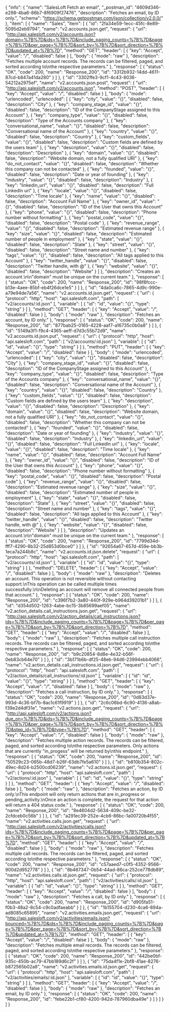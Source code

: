 {
  "info": {
    "name": "SalesLoft Fetch an email",
    "_postman_id": "4609d346-e298-4ba6-86b7-8f6909f27476",
    "description": "Fetches an email, by ID only.",
    "schema": "https://schema.getpostman.com/json/collection/v2.0.0/"
  },
  "item": [
    {
      "name": "Sales",
      "item": [
        {
          "id": "2fa34e59-1ecc-45fc-8e89-5095d2eb9794",
          "name": "v2.accounts.json.get",
          "request": {
            "url": "http://api.salesloft.com/v2/accounts.json?domain=%7B%7D&ids=%7B%7D&include_paging_counts=%7B%7D&page=%7B%7D&per_page=%7B%7D&sort_by=%7B%7D&sort_direction=%7B%7D&updated_at=%7B%7D",
            "method": "GET",
            "header": [
              {
                "key": "Accept",
                "value": "*/*",
                "disabled": false
              }
            ],
            "body": {
              "mode": "raw"
            },
            "description": "Fetches multiple account records. The records can be filtered, paged, and sorted according to\nthe respective parameters."
          },
          "response": [
            {
              "status": "OK",
              "code": 200,
              "name": "Response_200",
              "id": "3312b932-14dd-4611-87cd-b847a41da280"
            }
          ]
        },
        {
          "id": "3302ffe3-9cf1-4c43-8036-54212a2975ef",
          "name": "v2.accounts.json.post",
          "request": {
            "url": "http://api.salesloft.com/v2/accounts.json",
            "method": "POST",
            "header": [
              {
                "key": "Accept",
                "value": "*/*",
                "disabled": false
              }
            ],
            "body": {
              "mode": "urlencoded",
              "urlencoded": [
                {
                  "key": "city",
                  "value": "{}",
                  "disabled": false,
                  "description": "City"
                },
                {
                  "key": "company_stage_id",
                  "value": "{}",
                  "disabled": false,
                  "description": "ID of the CompanyStage assigned to this Account"
                },
                {
                  "key": "company_type",
                  "value": "{}",
                  "disabled": false,
                  "description": "Type of the Accounts company"
                },
                {
                  "key": "conversational_name",
                  "value": "{}",
                  "disabled": false,
                  "description": "Conversational name of the Account"
                },
                {
                  "key": "country",
                  "value": "{}",
                  "disabled": false,
                  "description": "Country"
                },
                {
                  "key": "custom_fields",
                  "value": "{}",
                  "disabled": false,
                  "description": "Custom fields are defined by the users team"
                },
                {
                  "key": "description",
                  "value": "{}",
                  "disabled": false,
                  "description": "Description"
                },
                {
                  "key": "domain",
                  "value": "{}",
                  "disabled": false,
                  "description": "Website domain, not a fully qualified URI"
                },
                {
                  "key": "do_not_contact",
                  "value": "{}",
                  "disabled": false,
                  "description": "Whether this company can not be contacted"
                },
                {
                  "key": "founded",
                  "value": "{}",
                  "disabled": false,
                  "description": "Date or year of founding"
                },
                {
                  "key": "industry",
                  "value": "{}",
                  "disabled": false,
                  "description": "Industry"
                },
                {
                  "key": "linkedin_url",
                  "value": "{}",
                  "disabled": false,
                  "description": "Full LinkedIn url"
                },
                {
                  "key": "locale",
                  "value": "{}",
                  "disabled": false,
                  "description": "Time locale"
                },
                {
                  "key": "name",
                  "value": "{}",
                  "disabled": false,
                  "description": "Account Full Name"
                },
                {
                  "key": "owner_id",
                  "value": "{}",
                  "disabled": false,
                  "description": "ID of the User that owns this Account"
                },
                {
                  "key": "phone",
                  "value": "{}",
                  "disabled": false,
                  "description": "Phone number without formatting"
                },
                {
                  "key": "postal_code",
                  "value": "{}",
                  "disabled": false,
                  "description": "Postal code"
                },
                {
                  "key": "revenue_range",
                  "value": "{}",
                  "disabled": false,
                  "description": "Estimated revenue range"
                },
                {
                  "key": "size",
                  "value": "{}",
                  "disabled": false,
                  "description": "Estimated number of people in employment"
                },
                {
                  "key": "state",
                  "value": "{}",
                  "disabled": false,
                  "description": "State"
                },
                {
                  "key": "street",
                  "value": "{}",
                  "disabled": false,
                  "description": "Street name and number"
                },
                {
                  "key": "tags",
                  "value": "{}",
                  "disabled": false,
                  "description": "All tags applied to this Account"
                },
                {
                  "key": "twitter_handle",
                  "value": "{}",
                  "disabled": false,
                  "description": "Twitter handle, with @"
                },
                {
                  "key": "website",
                  "value": "{}",
                  "disabled": false,
                  "description": "Website"
                }
              ]
            },
            "description": "Creates an account.\n\n\"domain\" must be unique on the current team."
          },
          "response": [
            {
              "status": "OK",
              "code": 200,
              "name": "Response_200",
              "id": "98f8fccc-b13e-4aee-85bf-eb4f26dce1e5"
            }
          ]
        },
        {
          "id": "4da0ca6c-7865-4d9c-990e-a79e94de7a56",
          "name": "v2.accounts.id.json.get",
          "request": {
            "url": {
              "protocol": "http",
              "host": "api.salesloft.com",
              "path": [
                "v2/accounts/:id.json"
              ],
              "variable": [
                {
                  "id": "id",
                  "value": "{}",
                  "type": "string"
                }
              ]
            },
            "method": "GET",
            "header": [
              {
                "key": "Accept",
                "value": "*/*",
                "disabled": false
              }
            ],
            "body": {
              "mode": "raw"
            },
            "description": "Fetches an account, by ID only."
          },
          "response": [
            {
              "status": "OK",
              "code": 200,
              "name": "Response_200",
              "id": "877bab25-0165-4228-aaf7-a16735c0b0a8"
            }
          ]
        },
        {
          "id": "5149a3f1-f9c4-4365-aeff-d7d3c55b72d9",
          "name": "v2.accounts.id.json.put",
          "request": {
            "url": {
              "protocol": "http",
              "host": "api.salesloft.com",
              "path": [
                "v2/accounts/:id.json"
              ],
              "variable": [
                {
                  "id": "id",
                  "value": "{}",
                  "type": "string"
                }
              ]
            },
            "method": "PUT",
            "header": [
              {
                "key": "Accept",
                "value": "*/*",
                "disabled": false
              }
            ],
            "body": {
              "mode": "urlencoded",
              "urlencoded": [
                {
                  "key": "city",
                  "value": "{}",
                  "disabled": false,
                  "description": "City"
                },
                {
                  "key": "company_stage_id",
                  "value": "{}",
                  "disabled": false,
                  "description": "ID of the CompanyStage assigned to this Account"
                },
                {
                  "key": "company_type",
                  "value": "{}",
                  "disabled": false,
                  "description": "Type of the Accounts company"
                },
                {
                  "key": "conversational_name",
                  "value": "{}",
                  "disabled": false,
                  "description": "Conversational name of the Account"
                },
                {
                  "key": "country",
                  "value": "{}",
                  "disabled": false,
                  "description": "Country"
                },
                {
                  "key": "custom_fields",
                  "value": "{}",
                  "disabled": false,
                  "description": "Custom fields are defined by the users team"
                },
                {
                  "key": "description",
                  "value": "{}",
                  "disabled": false,
                  "description": "Description"
                },
                {
                  "key": "domain",
                  "value": "{}",
                  "disabled": false,
                  "description": "Website domain, not a fully qualified URI"
                },
                {
                  "key": "do_not_contact",
                  "value": "{}",
                  "disabled": false,
                  "description": "Whether this company can not be contacted"
                },
                {
                  "key": "founded",
                  "value": "{}",
                  "disabled": false,
                  "description": "Date or year of founding"
                },
                {
                  "key": "industry",
                  "value": "{}",
                  "disabled": false,
                  "description": "Industry"
                },
                {
                  "key": "linkedin_url",
                  "value": "{}",
                  "disabled": false,
                  "description": "Full LinkedIn url"
                },
                {
                  "key": "locale",
                  "value": "{}",
                  "disabled": false,
                  "description": "Time locale"
                },
                {
                  "key": "name",
                  "value": "{}",
                  "disabled": false,
                  "description": "Account Full Name"
                },
                {
                  "key": "owner_id",
                  "value": "{}",
                  "disabled": false,
                  "description": "ID of the User that owns this Account"
                },
                {
                  "key": "phone",
                  "value": "{}",
                  "disabled": false,
                  "description": "Phone number without formatting"
                },
                {
                  "key": "postal_code",
                  "value": "{}",
                  "disabled": false,
                  "description": "Postal code"
                },
                {
                  "key": "revenue_range",
                  "value": "{}",
                  "disabled": false,
                  "description": "Estimated revenue range"
                },
                {
                  "key": "size",
                  "value": "{}",
                  "disabled": false,
                  "description": "Estimated number of people in employment"
                },
                {
                  "key": "state",
                  "value": "{}",
                  "disabled": false,
                  "description": "State"
                },
                {
                  "key": "street",
                  "value": "{}",
                  "disabled": false,
                  "description": "Street name and number"
                },
                {
                  "key": "tags",
                  "value": "{}",
                  "disabled": false,
                  "description": "All tags applied to this Account"
                },
                {
                  "key": "twitter_handle",
                  "value": "{}",
                  "disabled": false,
                  "description": "Twitter handle, with @"
                },
                {
                  "key": "website",
                  "value": "{}",
                  "disabled": false,
                  "description": "Website"
                }
              ]
            },
            "description": "Updates an account.\n\n\"domain\" must be unique on the current team."
          },
          "response": [
            {
              "status": "OK",
              "code": 200,
              "name": "Response_200",
              "id": "7799d34d-fff7-4290-8b32-25d853d0bce0"
            }
          ]
        },
        {
          "id": "92654a67-657d-459e-bb3b-1eca7a244b8c",
          "name": "v2.accounts.id.json.delete",
          "request": {
            "url": {
              "protocol": "http",
              "host": "api.salesloft.com",
              "path": [
                "v2/accounts/:id.json"
              ],
              "variable": [
                {
                  "id": "id",
                  "value": "{}",
                  "type": "string"
                }
              ]
            },
            "method": "DELETE",
            "header": [
              {
                "key": "Accept",
                "value": "*/*",
                "disabled": false
              }
            ],
            "body": {
              "mode": "raw"
            },
            "description": "Deletes an account. This operation is not reversible without contacting support.\nThis operation can be called multiple times successfully.\n\nDeleting an account will remove all connected people from that account."
          },
          "response": [
            {
              "status": "OK",
              "code": 200,
              "name": "Response_200",
              "id": "c396f7b2-3a80-440f-929e-b964d39201b1"
            }
          ]
        },
        {
          "id": "d354d502-1263-4abe-bc15-3b85699aef05",
          "name": "v2.action_details.call_instructions.json.get",
          "request": {
            "url": "http://api.salesloft.com/v2/action_details/call_instructions.json?ids=%7B%7D&include_paging_counts=%7B%7D&page=%7B%7D&per_page=%7B%7D&sort_by=%7B%7D&sort_direction=%7B%7D",
            "method": "GET",
            "header": [
              {
                "key": "Accept",
                "value": "*/*",
                "disabled": false
              }
            ],
            "body": {
              "mode": "raw"
            },
            "description": "Fetches multiple call instruction records. The records can be filtered, paged, and sorted according to\nthe respective parameters."
          },
          "response": [
            {
              "status": "OK",
              "code": 200,
              "name": "Response_200",
              "id": "b9c20854-8d8e-4e32-b56f-0eb83cb64e70"
            }
          ]
        },
        {
          "id": "3b171b6b-df25-48eb-94d6-23994ebb4066",
          "name": "v2.action_details.call_instructions.id.json.get",
          "request": {
            "url": {
              "protocol": "http",
              "host": "api.salesloft.com",
              "path": [
                "v2/action_details/call_instructions/:id.json"
              ],
              "variable": [
                {
                  "id": "id",
                  "value": "{}",
                  "type": "string"
                }
              ]
            },
            "method": "GET",
            "header": [
              {
                "key": "Accept",
                "value": "*/*",
                "disabled": false
              }
            ],
            "body": {
              "mode": "raw"
            },
            "description": "Fetches a call instruction, by ID only."
          },
          "response": [
            {
              "status": "OK",
              "code": 200,
              "name": "Response_200",
              "id": "0d83d37e-993d-4c36-bf7b-8ac1c61f9919"
            }
          ]
        },
        {
          "id": "2c6c06bd-6c90-4136-a8ab-f39e2d4df31e",
          "name": "v2.actions.json.get",
          "request": {
            "url": "http://api.salesloft.com/v2/actions.json?due_on=%7B%7D&ids=%7B%7D&include_paging_counts=%7B%7D&page=%7B%7D&per_page=%7B%7D&sort_by=%7B%7D&sort_direction=%7B%7D&step_id=%7B%7D&type=%7B%7D",
            "method": "GET",
            "header": [
              {
                "key": "Accept",
                "value": "*/*",
                "disabled": false
              }
            ],
            "body": {
              "mode": "raw"
            },
            "description": "Fetches multiple action records. The records can be filtered, paged, and sorted according to\nthe respective parameters. Only actions that are currently \"in_progess\" will be returned by\nthis endpoint."
          },
          "response": [
            {
              "status": "OK",
              "code": 200,
              "name": "Response_200",
              "id": "50529c23-065b-48d7-b26f-63db7fe5a610"
            }
          ]
        },
        {
          "id": "b810b354-802c-49ec-8d24-b2500cd06239",
          "name": "v2.actions.id.json.get",
          "request": {
            "url": {
              "protocol": "http",
              "host": "api.salesloft.com",
              "path": [
                "v2/actions/:id.json"
              ],
              "variable": [
                {
                  "id": "id",
                  "value": "{}",
                  "type": "string"
                }
              ]
            },
            "method": "GET",
            "header": [
              {
                "key": "Accept",
                "value": "*/*",
                "disabled": false
              }
            ],
            "body": {
              "mode": "raw"
            },
            "description": "Fetches an action, by ID only.\nThis endpoint will only return actions that are in_progress or pending_activity.\nOnce an action is complete, the request for that action will return a 404 status code."
          },
          "response": [
            {
              "status": "OK",
              "code": 200,
              "name": "Response_200",
              "id": "8e4604d2-5634-409c-be32-2cfdceb0c56b"
            }
          ]
        },
        {
          "id": "a291ec39-252e-4cb6-86bc-1a00720b4f55",
          "name": "v2.activities.calls.json.get",
          "request": {
            "url": "http://api.salesloft.com/v2/activities/calls.json?ids=%7B%7D&include_paging_counts=%7B%7D&page=%7B%7D&per_page=%7B%7D&sort_by=%7B%7D&sort_direction=%7B%7D&updated_at=%7B%7D",
            "method": "GET",
            "header": [
              {
                "key": "Accept",
                "value": "*/*",
                "disabled": false
              }
            ],
            "body": {
              "mode": "raw"
            },
            "description": "Fetches multiple call records. The records can be filtered, paged, and sorted according to\nthe respective parameters."
          },
          "response": [
            {
              "status": "OK",
              "code": 200,
              "name": "Response_200",
              "id": "c57aaed7-c0f5-4352-9566-900d2d952778"
            }
          ]
        },
        {
          "id": "8b467347-0b54-44ad-86ca-252ce778db89",
          "name": "v2.activities.calls.id.json.get",
          "request": {
            "url": {
              "protocol": "http",
              "host": "api.salesloft.com",
              "path": [
                "v2/activities/calls/:id.json"
              ],
              "variable": [
                {
                  "id": "id",
                  "value": "{}",
                  "type": "string"
                }
              ]
            },
            "method": "GET",
            "header": [
              {
                "key": "Accept",
                "value": "*/*",
                "disabled": false
              }
            ],
            "body": {
              "mode": "raw"
            },
            "description": "Fetches a call, by ID only."
          },
          "response": [
            {
              "status": "OK",
              "code": 200,
              "name": "Response_200",
              "id": "d905fa51-f0b3-48a2-8c54-c9c0adfaeabb"
            }
          ]
        },
        {
          "id": "1b155704-d230-4ca6-894a-ad8085c65895",
          "name": "v2.activities.emails.json.get",
          "request": {
            "url": "http://api.salesloft.com/v2/activities/emails.json?bounced=%7B%7D&ids=%7B%7D&include_paging_counts=%7B%7D&page=%7B%7D&per_page=%7B%7D&sort_by=%7B%7D&sort_direction=%7B%7D&updated_at=%7B%7D",
            "method": "GET",
            "header": [
              {
                "key": "Accept",
                "value": "*/*",
                "disabled": false
              }
            ],
            "body": {
              "mode": "raw"
            },
            "description": "Fetches multiple email records. The records can be filtered, paged, and sorted according to\nthe respective parameters."
          },
          "response": [
            {
              "status": "OK",
              "code": 200,
              "name": "Response_200",
              "id": "442be0bf-935c-450b-ac79-47bb189d6c2f"
            }
          ]
        },
        {
          "id": "75da4f1e-2bf8-41ae-8276-b872565b02a8",
          "name": "v2.activities.emails.id.json.get",
          "request": {
            "url": {
              "protocol": "http",
              "host": "api.salesloft.com",
              "path": [
                "v2/activities/emails/:id.json"
              ],
              "variable": [
                {
                  "id": "id",
                  "value": "{}",
                  "type": "string"
                }
              ]
            },
            "method": "GET",
            "header": [
              {
                "key": "Accept",
                "value": "*/*",
                "disabled": false
              }
            ],
            "body": {
              "mode": "raw"
            },
            "description": "Fetches an email, by ID only."
          },
          "response": [
            {
              "status": "OK",
              "code": 200,
              "name": "Response_200",
              "id": "febe22b1-cf80-4200-942d-787960dba49e"
            }
          ]
        }
      ]
    }
  ]
}